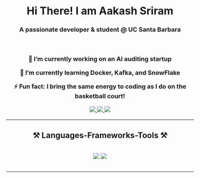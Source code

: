 <h1 align="center">
   Hi There! I am Aakash Sriram
</h1>

<h3 align="center">A passionate  developer & student @ UC Santa Barbara <h3>

<br/>

<div align="center">
 
 🔭 I’m currently working on **an AI auditing startup**
 
 🌱 I’m currently learning **Docker, Kafka, and SnowFlake**

⚡ Fun fact: **I bring the same energy to coding as I do on the basketball court!**

 </div>
 
<div align="center"> 
  <a href="mailto:aakashsriram@ucsb.edu">
    <img src="https://img.shields.io/badge/Gmail-333333?style=for-the-badge&logo=gmail&logoColor=red" />
  </a>
  <a href="https://www.linkedin.com/in/aakashsriram/" target="_blank">
    <img src="https://img.shields.io/badge/LinkedIn-0077B5?style=for-the-badge&logo=linkedin&logoColor=white" target="_blank" />
  </a>
  <a href="#updatehere" target="_blank">
     <img src="https://img.shields.io/badge/Portfolio-FF5722?style=for-the-badge&logo=todoist&logoColor=white" target="_blank" /> <!-- sqlite, safari, google-chrome are other good icon options -->
  </a>
</div>

 <hr/>
 
<h2 align="center">⚒️ Languages-Frameworks-Tools ⚒️</h2>
<br/>
<div align="center">
    <img src="https://skillicons.dev/icons?i=react,html,css,vscode,github,tailwind,git,r" />
    <img src="https://skillicons.dev/icons?i=nodejs,python,javascript,typescript,mongodb,c,java,nextjs,mysql,flask" /><br>
</div>

<br/>
<hr/>

<br/>
